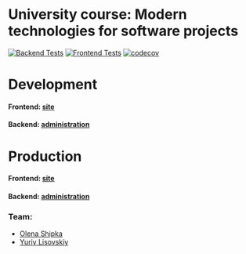 # University course: Modern technologies for software projects

[![Backend Tests](https://github.com/YuriyLisovskiy/EasyRecycle/actions/workflows/backend-tests.yaml/badge.svg)](https://github.com/YuriyLisovskiy/EasyRecycle/actions/workflows/backend-tests.yaml)
[![Frontend Tests](https://github.com/YuriyLisovskiy/EasyRecycle/actions/workflows/frontend-tests.yaml/badge.svg)](https://github.com/YuriyLisovskiy/EasyRecycle/actions/workflows/frontend-tests.yaml)
[![codecov](https://codecov.io/gh/YuriyLisovskiy/EasyRecycle/branch/dev/graph/badge.svg?token=6JS87S34XM)](https://codecov.io/gh/YuriyLisovskiy/EasyRecycle)

# Development
#### Frontend: [site](https://limitless-castle-14995.herokuapp.com)
#### Backend: [administration](https://fierce-hamlet-47088.herokuapp.com/WXGxysX5MmGNtPjGk5aS8T6nz5mvwPbT/)

# Production
#### Frontend: [site](https://easyrecycle.herokuapp.com)
#### Backend: [administration](https://calm-headland-92846.herokuapp.com/A5samhxXUKxr78fdEHvNaEANYfvwzb3C/)

### Team:
* [Olena Shipka](https://github.com/oshipka)
* [Yuriy Lisovskiy](https://github.com/YuriyLisovskiy)

